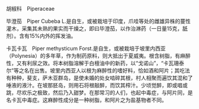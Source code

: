 胡椒科　Piperaceae

  

毕澄茄　Piper Cubeba L.是自生，或被栽培于印度，爪哇等处的雌雄异株的蔓性灌木，采集其未熟的果实而干燥之，即曰毕澄茄，以作治淋药（一日量15克，舐剂）。含有15%内外的挥发油。

卡瓦卡瓦　Piper methysticum Forst.是自生，或被栽培于坡里内西亚（Polynesia）的多年草，作为制药原料，则大抵出于夏威夷。根含树脂，有麻醉性，又有利尿之效。将本树脂溶解于白檀油中的新药，以“戈诺山”，“卡瓦珊泰尔”等之名在出售。坡里内西亚人以根为麻醉性的嗜好料，恰如酒和阿片；其吃法有种种，斐支，萨木亚群岛，是使未婚的处女啮碎其根，村人相聚而遍饮其混和了唾液的液汁。在坡那胚岛，则用石将根敲醉，而饮其榨汁。少顷觉醉，即或唱或跳，尽欢乐之极致，然后乃入甜梦。在那常习的人们，也起中毒症，与阿片同，是名卡瓦中毒症。这麻醉性成分是一种树脂，和阿片之为盐基物者不同。